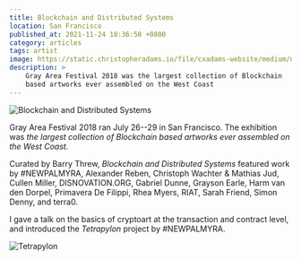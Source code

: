 ```yaml
---
title: Blockchain and Distributed Systems
location: San Francisco
published_at: 2021-11-24 18:36:58 +0800
category: articles
tags: artist
image: https://static.christopheradams.io/file/cxadams-website/medium/nextcloud/Photos/Albums/2018/20180725-1250_SanFrancisco_GrayArea/20180725-1250_SanFrancisco_GrayArea_L1002528-0.jpg
description: >
    Gray Area Festival 2018 was the largest collection of Blockchain
    based artworks ever assembled on the West Coast
---
```


![Blockchain and Distributed
Systems](https://static.christopheradams.io/file/cxadams-website/medium/nextcloud/Photos/Albums/2018/20180730-1621_SanFrancisco_GrayArea/20180730-1621_SanFrancisco_GrayArea_L1003046-0.jpg)

Gray Area Festival 2018 ran July 26--29 in San Francisco. The exhibition
was *the largest collection of Blockchain based artworks ever assembled
on the West Coast.*

Curated by Barry Threw, *Blockchain and Distributed Systems* featured
work by #NEWPALMYRA, Alexander Reben, Christoph Wachter & Mathias Jud,
Cullen Miller, DISNOVATION.ORG, Gabriel Dunne, Grayson Earle, Harm van
den Dorpel, Primavera De Filippi, Rhea Myers, RIAT, Sarah Friend, Simon
Denny, and terra0.

I gave a talk on the basics of cryptoart at the transaction and
contract level, and introduced the *Tetrapylon* project by #NEWPALMYRA.

![Tetrapylon](https://static.christopheradams.io/file/cxadams-website/medium/nextcloud/Photos/Albums/2018/20180726-1734_SanFrancisco_GrayArea/20180726-1734_SanFrancisco_GrayArea_L1002552-0.jpg)
